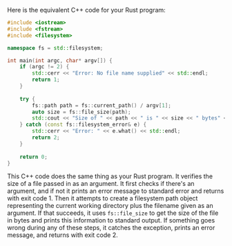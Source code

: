 Here is the equivalent C++ code for your Rust program:
```cpp
#include <iostream>
#include <fstream>
#include <filesystem>

namespace fs = std::filesystem;

int main(int argc, char* argv[]) {
    if (argc != 2) {
        std::cerr << "Error: No file name supplied" << std::endl;
        return 1;
    }
    
    try {
        fs::path path = fs::current_path() / argv[1];
        auto size = fs::file_size(path);
        std::cout << "Size of " << path << " is " << size << " bytes" << std::endl;
    } catch (const fs::filesystem_error& e) {
        std::cerr << "Error: " << e.what() << std::endl;
        return 2;
    }
    
    return 0;
}
```
This C++ code does the same thing as your Rust program. It verifies the size of a file passed in as an argument. It first checks if there's an argument, and if not it prints an error message to standard error and returns with exit code 1. Then it attempts to create a filesystem path object representing the current working directory plus the filename given as an argument. If that succeeds, it uses `fs::file_size` to get the size of the file in bytes and prints this information to standard output. If something goes wrong during any of these steps, it catches the exception, prints an error message, and returns with exit code 2.
